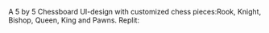 A 5 by 5 Chessboard UI-design with customized chess pieces:Rook, Knight, Bishop, Queen, King and Pawns.
Replit: 
